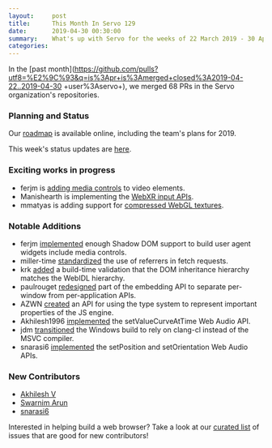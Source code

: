 ```yaml
---
layout:     post
title:      This Month In Servo 129
date:       2019-04-30 00:30:00
summary:    What's up with Servo for the weeks of 22 March 2019 - 30 April 2019
categories:
---
```


In the [past month](https://github.com/pulls?utf8=%E2%9C%93&q=is%3Apr+is%3Amerged+closed%3A2019-04-22..2019-04-30
+user%3Aservo+),
we merged 68 PRs in the Servo organization's repositories.

### Planning and Status

Our [roadmap](https://github.com/servo/servo/wiki/Roadmap) is available online, including the team's plans for 2019.

This week's status updates are [here](https://build.servo.org/standups/).

### Exciting works in progress

- ferjm is [adding media controls](https://github.com/servo/servo/pull/23208) to video elements.
- Manishearth is implementing the [WebXR input APIs](https://github.com/servo/servo/pull/23292).
- mmatyas is adding support for [compressed WebGL textures](https://github.com/servo/servo/pull/23226).

### Notable Additions

- ferjm [implemented](https://github.com/servo/servo/pull/22743) enough Shadow DOM support to build user agent widgets include media controls.
- miller-time [standardized](https://github.com/servo/servo/pull/23090) the use of referrers in fetch requests.
- krk [added](https://github.com/servo/servo/pull/23200) a build-time validation that the DOM inheritance hierarchy matches the WebIDL hierarchy.
- paulrouget [redesigned](https://github.com/servo/servo/pull/23233) part of the embedding API to separate per-window from per-application APIs.
- AZWN [created](https://github.com/servo/servo/pull/23253) an API for using the type system to represent important properties of the JS engine.
- Akhilesh1996 [implemented](https://github.com/servo/servo/pull/23259) the setValueCurveAtTime Web Audio API.
- jdm [transitioned](https://github.com/servo/servo/pull/23256) the Windows build to rely on clang-cl instead of the MSVC compiler.
- snarasi6 [implemented](https://github.com/servo/servo/pull/23279) the setPosition and setOrientation Web Audio APIs.

### New Contributors

- [Akhilesh V](https://github.com/Akhilesh1996)
- [Swarnim Arun](https://github.com/swarnimarun)
- [snarasi6](https://github.com/snarasi6)

Interested in helping build a web browser? Take a look at our [curated list](https://starters.servo.org/) of issues that are good for new contributors!
